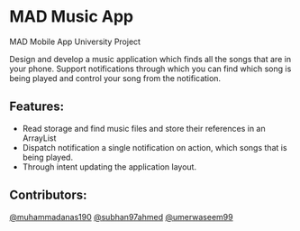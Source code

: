 # MAD Music App
MAD Mobile App University Project

Design and develop a music application which finds all the songs that are in your phone.
Support notifications through which you can find which song is being played and control your song from the notification.

## Features:
- Read storage and find music files and store their references in an ArrayList
- Dispatch notification a single notification on action, which songs that is being played.
- Through intent updating the application layout.

## Contributors:
[@muhammadanas190](https://github.com/MuhammadAnas190)
[@subhan97ahmed](https://github.com/subhan97ahmed)
[@umerwaseem99](https://github.com/umerwaseem99)
